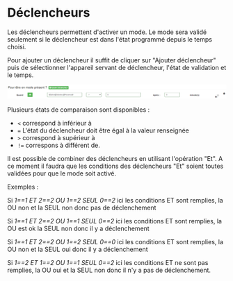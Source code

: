 Déclencheurs
=====

Les déclencheurs permettent d'activer un mode. Le mode sera validé seulement si le déclencheur est dans l'état programmé depuis le temps choisi.

Pour ajouter un déclencheur il suffit de cliquer sur "Ajouter déclencheur" puis de sélectionner l'appareil servant de déclencheur, l'état de validation et le temps.

![presence3](../images/presence_declencheurs.png)

Plusieurs états de comparaison sont disponibles :

- `<` correspond à inférieur à
- `=` L'état du déclencheur doit être égal à la valeur renseignée
- `>` correspond à supérieur à
- `!=` correspons à différent de.


Il est possible de combiner des déclencheurs en utilisant l'opération "Et". A ce moment il faudra que les conditions des déclencheurs "Et" soient toutes validées pour que le mode soit activé.

Exemples :

Si _1==1_ *ET* _2==2_ *OU* _1==2_ *SEUL* _0==2_ ici les conditions ET sont remplies, la OU non et la SEUL non donc pas de déclenchement

Si _1==1_ *ET* _2==2_ *OU* _1==1_ *SEUL* _0==2_ ici les conditions ET sont remplies, la OU est ok la SEUL non donc il y a déclenchement

Si _1==1_ *ET* _2==2_ *OU* _1==2_ *SEUL* _0==0_ ici les conditions ET sont remplies, la OU non et la SEUL oui donc il y a déclenchement

Si _1==2_ *ET* _1==2_ *OU* _1==1_ *SEUL* _0==2_ ici les conditions ET ne sont pas remplies, la OU oui et la SEUL non donc il n'y a pas de déclenchement.
